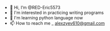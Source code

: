 - 👋 Hi, I’m @RED-Eric5573
- 👀 I'm interested in practicing writing programs 
- 🌱 I'm learning python language now
- 📫 How to reach me _ alexzyev610@gmail.com 

<!---
RED-Eric5573/RED-Eric5573 is a ✨ special ✨ repository because its `README.md` (this file) appears on your GitHub profile.
You can click the Preview link to take a look at your changes.
--->
